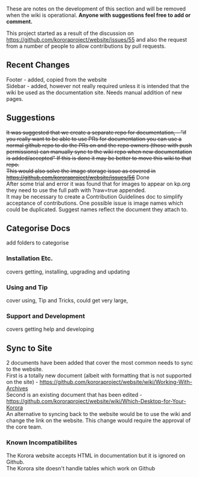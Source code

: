 These are notes on the development of this section and will be removed when the wiki is operational. **Anyone with suggestions feel free to add or comment.**

This project started as a result of the discussion on https://github.com/kororaproject/website/issues/55 and also the request from a number of people to allow contributions by pull requests.

## Recent Changes
Footer - added, copied from the website  
Sidebar - added, however not really required unless it is intended that the wiki be used as the documentation site. Needs manual addition of new pages.

## Suggestions
~~It was suggested that we create a separate repo for documentation, - "if you really want to be able to use PRs for documentation you can use a normal github repo to do the PRs on and the repo owners (those with push permissions) can manually sync to the wiki repo when new documentation is added/accepted"
If this is done it may be better to move this wiki to that repo.  
This would also solve the image storage issue as covered in https://github.com/kororaproject/website/issues/56~~ Done  
After some trial and error it was found that for images to appear on kp.org they need to use the full path with ?raw=true appended.  
It may be necessary to create a Contribution Guidelines doc to simplify acceptance of contributions. One possible issue is image names which could be duplicated. Suggest names reflect the document they attach to.
## Categorise Docs
add folders to categorise 
### Installation Etc. 
covers getting, installing, upgrading and updating
### Using and Tip
cover using, Tip and Tricks, could get very large, 
### Support and Development
covers getting help and developing

## Sync to Site
2 documents have been added that cover the most common needs to sync to the website.  
First is a totally new document (albeit with formatting that is not supported on the site) - https://github.com/kororaproject/website/wiki/Working-With-Archives  
Second is an existing document that has been edited - https://github.com/kororaproject/website/wiki/Which-Desktop-for-Your-Korora  
An alternative to syncing back to the website would be to use the wiki and change the link on the website. This change would require the approval of the core team.
### Known Incompatibilites
The Korora website accepts HTML in documentation but it is ignored on Github.  
The Korora site doesn't handle tables which work on Github